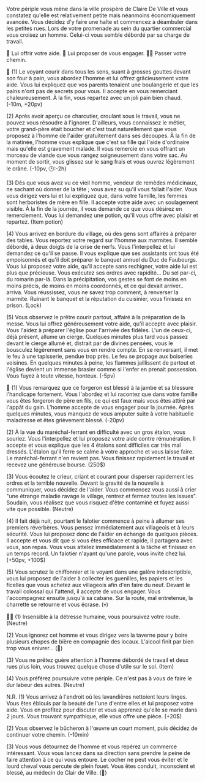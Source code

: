Votre périple vous mène dans la ville prospère de Claire De Ville et vous constatez qu'elle est relativement petite mais néanmoins économiquement avancée. Vous décidez d'y faire une halte et commencez à déambuler dans les petites rues. Lors de votre promenade au sein du quartier commercial vous croisez un homme. Celui-ci vous semble débordé par sa charge de travail.

🤝 Lui offrir votre aide.
🤑 Lui proposer de vous engager.
🚶‍♂️ Passer votre chemin.


🤝
(1) Le voyant courir dans tous les sens, suant à grosses gouttes devant son four à pain, vous abordez l'homme et lui offrez grâcieusement votre aide. Vous lui expliquez que vos parents tenaient une boulangerie et que les pains n'ont pas de secrets pour vous. Il accepte en vous remerciant chaleureusement. À la fin, vous repartez avec un joli pain bien chaud. (-10m, +20pv)

(2) Après avoir aperçu ce charcutier, croulant sous le travail, vous ne pouvez vous résoudre à l'ignorer. D'ailleurs, vous connaissez le métier, votre grand-père était boucher et c'est tout naturellement que vous proposez à l'homme de l'aider gratuitement dans ses découpes. À la fin de la matinée, l'homme vous explique que c'est sa fille qui l'aide d'ordinaire mais qu'elle est gravement malade. Il vous remercie en vous offrant un morceau de viande que vous rangez soigneusement dans votre sac. Au moment de sortir, vous glissez sur le sang frais et vous ouvrez légèrement le crâne. (-10pv, 🕑:-2h)

(3) Dès que vous avez vu ce vieil homme, vendeur de remèdes médicinaux, ne sachant où donner de la tête ; vous avez su qu'il vous fallait l'aider. Vous vous dirigez vers lui et lui expliquez que, dans votre famille, les femmes sont herboristes de mère en fille. Il accepte votre aide avec un soulagement visible. À la fin de la journée, il vous demande ce que vous désirez en remerciement. Vous lui demandez une potion, qu'il vous offre avec plaisir et repartez. (Item potion)

(4) Vous arrivez en bordure du village, où des gens sont affairés à préparer des tables. Vous reportez votre regard sur l'homme aux marmites. Il semble débordé, à deux doigts de la crise de nerfs. Vous l'interpellez et lui demandez ce qu'il se passe. Il vous explique que ses assistants ont tous été empoisonnés et qu'il doit préparer le banquet annuel du Duc de Faubourgs. Vous lui proposez votre aide, qu'il accepte sans rechigner, votre aide lui est plus que précieuse. Vous exécutez ses ordres avec rapidité... Du sel par-ci, du romarin par-là. Dans la précipitation, vos gestes se font de moins en moins précis, de moins en moins coordonnés, et ce qui devait arriver.. arriva. Vous réussissez, vous ne savez trop comment, à renverser la marmite. Ruinant le banquet et la réputation du cuisinier, vous finissez en prison. (Lock)

(5) Vous observez le prêtre courir partout, affairé à la préparation de la messe. Vous lui offrez généreusement votre aide, qu'il accepte avec plaisir. Vous l'aidez à préparer l'église pour l'arrivée des fidèles. L'un de ceux-ci, déjà présent, allume un cierge. Quelques minutes plus tard vous passez devant le cierge allumé et, distrait par de divines pensées, vous le bousculez légèrement sans vous en rendre compte. En se renversant, il met le feu à une tapisserie, pendue trop près. Le feu se propage aux boiseries voisines. En quelques minutes à peine, les flammes jaillissent de partout et l'église devient un immense brasier comme si l'enfer en prenait possession. Vous fuyez à toute vitesse, honteux. (-5pv)

🤑
(1) Vous remarquez que ce forgeron est blessé à la jambe et sa blessure l'handicape fortement. Vous l'abordez et lui racontez que dans votre famille vous êtes forgeron de père en fils, ce qui est faux mais vous êtes attiré par l'appât du gain. L'homme accepte de vous engager pour la journée. Après quelques minutes, vous manquez de vous amputer suite à votre habituelle maladresse et êtes grièvement blessé. (-20pv)

(2) À la vue du maréchal-ferrant en difficulté avec un gros étalon, vous souriez. Vous l'interpellez et lui proposez votre aide contre rémunération. Il accepte et vous explique que les 4 étalons sont difficiles car très mal dressés. L'étalon qu'il ferre se calme à votre approche et vous laisse faire. Le maréchal-ferrant n'en revient pas. Vous finissez rapidement le travail et recevez une généreuse bourse. (250$)

(3) Vous écoutez le crieur, criant et courant pour disperser rapidement les ordres et la terrible nouvelle. Devant la gravité de la nouvelle à communiquer, vous décidez de l'aider. Vous commencez vous aussi à crier "une étrange maladie ravage le village, rentrez et fermez toutes les issues". Soudain, vous réalisez que vous risquez d'être contaminé et fuyez aussi vite que possible. (Neutre)

(4) Il fait déjà nuit, pourtant le falotier commence à peine à allumer ses premiers réverbères. Vous pensez immédiatement aux villageois et à leurs sécurité. Vous lui proposez donc de l'aider en échange de quelques pièces. Il accepte et vous dit que si vous êtes efficace et rapide, il partagera avec vous, son repas. Vous vous attelez immédiatement à la tâche et finissez en un temps record. Un falotier n'ayant qu'une parole, vous invite chez lui. (+50pv, +100$)

(5) Vous scrutez le chiffonnier et le voyant dans une galère indescriptible, vous lui proposez de l'aider à collecter les guenilles, les papiers et les ficelles que vous achetez aux villageois afin d'en faire du neuf. Devant le travail colossal qui l'attend, il accepte de vous engager. Vous l'accompagnez ensuite jusqu'à sa cabane. Sur la route, mal entretenue, la charrette se retourne et vous écrase. (💀)


🚶‍♂️
(1) Insensible à la détresse humaine, vous poursuivez votre route. (Neutre)

(2) Vous ignorez cet homme et vous dirigez vers la taverne pour y boire plusieurs chopes de bière en compagnie des locaux. L'alcool finit par bien trop vous enivrer... (🤪)

(3) Vous ne prêtez guère attention à l'homme débordé de travail et deux rues plus loin, vous trouvez quelque chose d'utile sur le sol. (Item)

(4) Vous préférez poursuivre votre périple. Ce n'est pas à vous de faire le dur labeur des autres. (Neutre)

N.R.
(1) Vous arrivez à l'endroit où les lavandières nettoient leurs linges. Vous êtes éblouis par la beauté de l'une d'entre elles et lui proposez votre aide. Vous en profitez pour discuter et vous apprenez qu'elle se marie dans 2 jours. Vous trouvant sympathique, elle vous offre une pièce. (+20$)

(2) Vous observez le bûcheron à l'œuvre un court moment, puis décidez de continuer votre chemin. (-10min)

(3) Vous vous détournez de l'homme et vous repérez un commerce intéressant. Vous vous lancez dans sa direction sans prendre la peine de faire attention à ce qui vous entoure. Le cocher ne peut vous éviter et le lourd cheval vous percute de plein fouet. Vous êtes conduit, inconscient et blessé, au médecin de Clair de Ville. (🤕)
